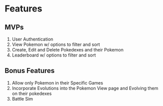 # Features

## MVPs
1. User Authentication
2. View Pokemon w/ options to filter and sort
3. Create, Edit and Delete Pokedexes and their Pokemon
4. Leaderboard w/ options to filter and sort

## Bonus Features
1. Allow only Pokemon in their Specific Games
2. Incorporate Evolutions into the Pokemon View page and Evolving them on their pokedexes
3. Battle Sim